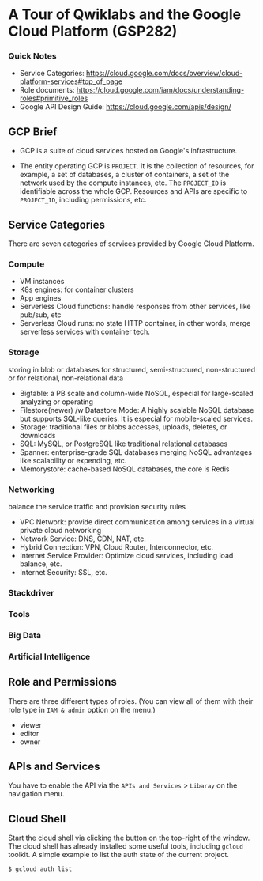 # A Tour of Qwiklabs and the Google Cloud Platform (GSP282)



### Quick Notes

*   Service Categories: https://cloud.google.com/docs/overview/cloud-platform-services#top_of_page
*   Role documents: <https://cloud.google.com/iam/docs/understanding-roles#primitive_roles>
*   Google API Design Guide: <https://cloud.google.com/apis/design/>



## GCP Brief

* GCP is a suite of cloud services hosted on Google's infrastructure.

* The entity operating GCP is `PROJECT`. It is the collection of resources, for example, a set of databases, a cluster of containers, a set of the network used by the compute instances, etc. The `PROJECT_ID` is identifiable across the whole GCP. Resources and APIs are specific to `PROJECT_ID`, including permissions, etc.



## Service Categories

There are seven categories of services provided by Google Cloud Platform.

### Compute 
* VM instances
* K8s engines: for container clusters
* App engines
* Serverless Cloud functions: handle responses from other services, like pub/sub, etc
* Serverless Cloud runs: no state HTTP container, in other words, merge serverless services with container tech.

### Storage
storing in blob or databases for structured, semi-structured, non-structured or for relational, non-relational data
* Bigtable: a PB scale and column-wide NoSQL, especial for large-scaled analyzing or operating 
* Filestore(newer) /w Datastore Mode: A highly scalable NoSQL database but supports SQL-like queries. It is especial for mobile-scaled services.
* Storage: traditional files or blobs accesses, uploads, deletes, or downloads
* SQL: MySQL, or PostgreSQL like traditional relational databases
* Spanner: enterprise-grade SQL databases merging NoSQL advantages like scalability or expending, etc.
* Memorystore: cache-based NoSQL databases, the core is Redis

### Networking
balance the service traffic and provision security rules
* VPC Network: provide direct communication among services in a virtual private cloud networking
* Network Service: DNS, CDN, NAT, etc.
* Hybrid Connection: VPN, Cloud Router, Interconnector, etc.
* Internet Service Provider: Optimize cloud services, including load balance, etc.
* Internet Security: SSL, etc.

### Stackdriver
### Tools
### Big Data
### Artificial Intelligence



## Role and Permissions

There are three different types of roles. (You can view all of them with their role type in `IAM & admin` option on the menu.)

*   viewer
*   editor
*   owner



## APIs and Services

You have to enable the API via the `APIs and Services` > `Libaray` on the navigation menu.



## Cloud Shell

Start the cloud shell via clicking the button on the top-right of the window. The cloud shell has already installed some useful tools, including `gcloud` toolkit. A simple example to list the auth state of the current project.

```sh
$ gcloud auth list
```







